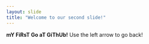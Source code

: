 ```yaml
---
layout: slide
title: "Welcome to our second slide!"
---
```

**mY FiRsT Go aT GiThUb!**
Use the left arrow to go back!
